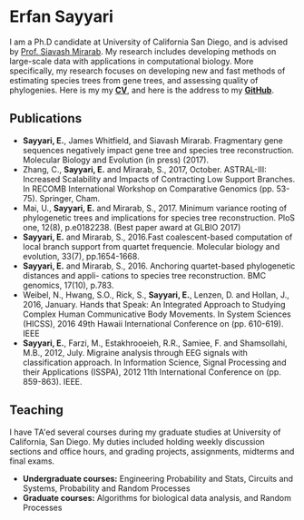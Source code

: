 # Erfan Sayyari


I am a Ph.D candidate at University of California San Diego, and is advised by [Prof. Siavash Mirarab](http://eceweb.ucsd.edu/~smirarab/). My research includes developing methods on large-scale data with applications in computational biology. More specifically, my research focuses on developing new and fast methods of estimating species trees from gene trees, and assessing quality of phylogenies. Here is my my __[CV](documents/erfan.pdf)__, and here is the address to my __[GitHub](https://github.com/esayyari)__. 

## Publications

* __Sayyari, E.__, James Whitfield, and Siavash Mirarab. Fragmentary gene sequences negatively impact gene tree and species tree reconstruction. Molecular Biology and Evolution (in press) (2017).
* Zhang, C., __Sayyari, E.__ and Mirarab, S., 2017, October. ASTRAL-III: Increased Scalability and Impacts of Contracting Low Support Branches. In RECOMB International Workshop on Comparative Genomics (pp. 53-75). Springer, Cham.
* Mai, U., __Sayyari, E.__ and Mirarab, S., 2017. Minimum variance rooting of phylogenetic trees and implications for species tree reconstruction. PloS one, 12(8), p.e0182238. (Best paper award at GLBIO 2017)
* __Sayyari, E.__ and Mirarab, S., 2016.Fast coalescent-based computation of local branch support from quartet frequencie. Molecular biology and evolution, 33(7), pp.1654-1668.
* __Sayyari, E.__ and Mirarab, S., 2016. Anchoring quartet-based phylogenetic distances and appli- cations to species tree reconstruction. BMC genomics, 17(10), p.783.
* Weibel, N., Hwang, S.O., Rick, S., __Sayyari, E.__, Lenzen, D. and Hollan, J., 2016, January. Hands that Speak: An Integrated Approach to Studying Complex Human Communicative Body Movements. In System Sciences (HICSS), 2016 49th Hawaii International Conference on (pp. 610-619). IEEE* __Sayyari, E.__, Farzi, M., Estakhrooeieh, R.R., Samiee, F. and Shamsollahi, M.B., 2012, July. Migraine analysis through EEG signals with classification approach. In Information Science, Signal Processing and their Applications (ISSPA), 2012 11th International Conference on (pp. 859-863). IEEE.

## Teaching

I have TA'ed several courses during my graduate studies at University of California, San Diego. My duties included holding weekly discussion sections and office hours, and grading projects, assignments, midterms and final exams. 

* __Undergraduate courses:__ Engineering Probability and Stats, Circuits and Systems, Probability and Random Processes
* __Graduate courses:__ Algorithms for biological data analysis, and Random Processes
